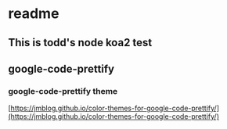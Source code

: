 # readme
## This is todd's node koa2 test

## google-code-prettify 
### google-code-prettify theme
[https://jmblog.github.io/color-themes-for-google-code-prettify/](https://jmblog.github.io/color-themes-for-google-code-prettify/)

